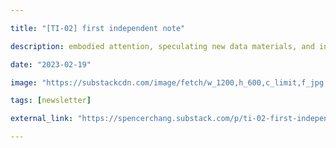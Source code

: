 ```yaml
---

title: "[TI-02] first independent note"

description: embodied attention, speculating new data materials, and internet dream gathering places

date: "2023-02-19"

image: "https://substackcdn.com/image/fetch/w_1200,h_600,c_limit,f_jpg,q_auto:good,fl_progressive:steep/https%3A%2F%2Fsubstack-post-media.s3.amazonaws.com%2Fpublic%2Fimages%2F86e6ce2c-f661-4e2c-8b3e-ed55289af370_946x854.png"

tags: [newsletter]

external_link: "https://spencerchang.substack.com/p/ti-02-first-independent-note"

---
```



